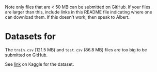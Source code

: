 Note only files that are < 50 MB can be submitted on GitHub. If your files are
larger than this, include links in this README file indicating where one can
download them. If this doesn't work, then speak to Albert.

# Datasets for 

The `train.csv` (121.5 MB) and `test.csv` (86.8 MB) files are too big to be submitted on GitHub.

See [link](https://www.kaggle.com/c/sf-crime/data) on Kaggle for the dataset.